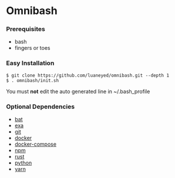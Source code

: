 # Omnibash #

### Prerequisites ###
- bash
- fingers or toes

### Easy Installation ###
```
$ git clone https://github.com/luaneyed/omnibash.git --depth 1
$ . omnibash/init.sh
```
You must **not** edit the auto generated line in ~/.bash_profile

### Optional Dependencies ###
- [bat](https://github.com/sharkdp/bat/blob/master/README.md#installation)
- [exa](https://github.com/ogham/exa/blob/master/README.md#installation)
- [git](https://git-scm.com/downloads)
- [docker](https://docs.docker.com/install/#supported-platforms)
- [docker-compose](https://docs.docker.com/compose/install/#install-compose)
- [npm](https://github.com/creationix/nvm/blob/master/README.md#installation-and-update)
- [rust](https://www.rust-lang.org/tools/install)
- [python](https://www.python.org/downloads/)
- [yarn](https://yarnpkg.com/en/docs/install)

